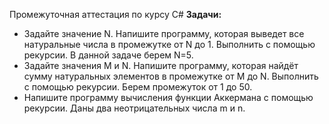 Промежуточная аттестация по курсу С#
**Задачи:**
*  Задайте значение N. Напишите программу, которая выведет все натуральные числа в промежутке от N до 1. Выполнить с помощью рекурсии. В данной задаче берем N=5.
* Задайте значения M и N. Напишите программу, которая найдёт сумму натуральных элементов в промежутке от M до N. Выполнить с помощью рекурсии. Берем промежуток от 1 до 50.
* Напишите программу вычисления функции Аккермана с помощью рекурсии. Даны два неотрицательных числа m и n.
